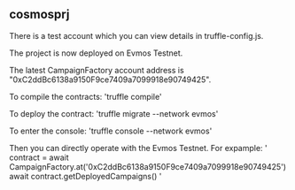 ## cosmosprj

There is a test account which you can view details in truffle-config.js.

The project is now deployed on Evmos Testnet.

The latest CampaignFactory account address is "0xC2ddBc6138a9150F9ce7409a7099918e90749425".

To compile the contracts: 
'truffle compile'

To deploy the contract:
'truffle migrate --network evmos'

To enter the console:
'truffle console --network evmos'

Then you can directly operate with the Evmos Testnet.
For expample:
'
contract = await CampaignFactory.at('0xC2ddBc6138a9150F9ce7409a7099918e90749425')
await contract.getDeployedCampaigns()
'
